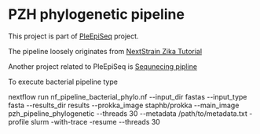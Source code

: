 PZH phylogenetic pipeline
=========================

This project is part of [PleEpiSeq](https://www.pzh.gov.pl/projekty-i-programy/plepiseq/) project.

The pipeline loosely originates from [NextStrain Zika Tutorial](https://github.com/nextstrain/zika-tutorial)

Another project related to PleEpiSeq is [Sequnecing pipline](https://github.com/mkadlof/pzh_pipeline_viral)

To execute bacterial pipeline type

nextflow run nf_pipeline_bacterial_phylo.nf --input_dir fastas --input_type fasta --results_dir results --prokka_image staphb/prokka --main_image pzh_pipeline_phylogenetic --threads 30 --metadata /path/to/metadata.txt -profile slurm  -with-trace -resume --threads 30

